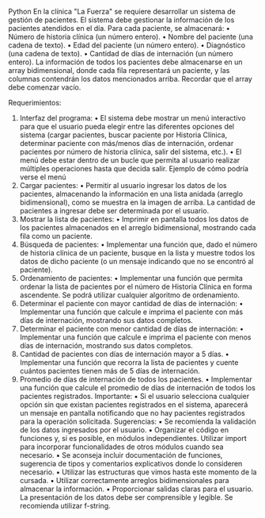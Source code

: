 Python
En la clínica "La Fuerza" se requiere desarrollar un sistema de gestión de pacientes. El sistema
debe gestionar la información de los pacientes atendidos en el día. Para cada paciente, se
almacenará:
• Número de historia clínica (un número entero).
• Nombre del paciente (una cadena de texto).
• Edad del paciente (un número entero).
• Diagnóstico (una cadena de texto).
• Cantidad de días de internación (un número entero).
La información de todos los pacientes debe almacenarse en un array bidimensional, donde
cada fila representará un paciente, y las columnas contendrán los datos mencionados arriba.
Recordar que el array debe comenzar vacío.

Requerimientos:
1. Interfaz del programa:
• El sistema debe mostrar un menú interactivo para que el usuario pueda elegir
entre las diferentes opciones del sistema (cargar pacientes, buscar paciente
por Historia Clínica, determinar paciente con más/menos días de internación,
ordenar pacientes por número de historia clínica, salir del sistema, etc.).
• El menú debe estar dentro de un bucle que permita al usuario realizar
múltiples operaciones hasta que decida salir.
Ejemplo de cómo podría verse el menú
2. Cargar pacientes:
• Permitir al usuario ingresar los datos de los pacientes, almacenando la
información en una lista anidada (arreglo bidimensional), como se muestra en
la imagen de arriba. La cantidad de pacientes a ingresar debe ser determinada
por el usuario.
3. Mostrar la lista de pacientes:
• Imprimir en pantalla todos los datos de los pacientes almacenados en el
arreglo bidimensional, mostrando cada fila como un paciente.
4. Búsqueda de pacientes:
• Implementar una función que, dado el número de historia clínica de un
paciente, busque en la lista y muestre todos los datos de dicho paciente (o un
mensaje indicando que no se encontró al paciente).
5. Ordenamiento de pacientes:
• Implementar una función que permita ordenar la lista de pacientes por el
número de Historia Clínica en forma ascendente. Se podrá utilizar cualquier
algoritmo de ordenamiento.
6. Determinar el paciente con mayor cantidad de días de internación:
• Implementar una función que calcule e imprima el paciente con más días de
internación, mostrando sus datos completos.
7. Determinar el paciente con menor cantidad de días de internación:
• Implementar una función que calcule e imprima el paciente con menos días de
internación, mostrando sus datos completos.
8. Cantidad de pacientes con días de internación mayor a 5 días.
• Implementar una función que recorra la lista de pacientes y cuente cuántos
pacientes tienen más de 5 días de internación.
9. Promedio de días de internación de todos los pacientes.
• Implementar una función que calcule el promedio de días de internación de
todos los pacientes registrados.
Importante:
▪ Si el usuario selecciona cualquier opción sin que existan pacientes registrados en el
sistema, aparecerá un mensaje en pantalla notificando que no hay pacientes
registrados para la operación solicitada.
Sugerencias:
▪ Se recomienda la validación de los datos ingresados por el usuario.
▪ Organizar el código en funciones y, si es posible, en módulos independientes. Utilizar
import para incorporar funcionalidades de otros módulos cuando sea necesario.
▪ Se aconseja incluir documentación de funciones, sugerencia de tipos y comentarios
explicativos donde lo consideren necesario.
▪ Utilizar las estructuras que vimos hasta este momento de la cursada.
▪ Utilizar correctamente arreglos bidimensionales para almacenar la información.
▪ Proporcionar salidas claras para el usuario. La presentación de los datos debe ser
comprensible y legible. Se recomienda utilizar f-string.
